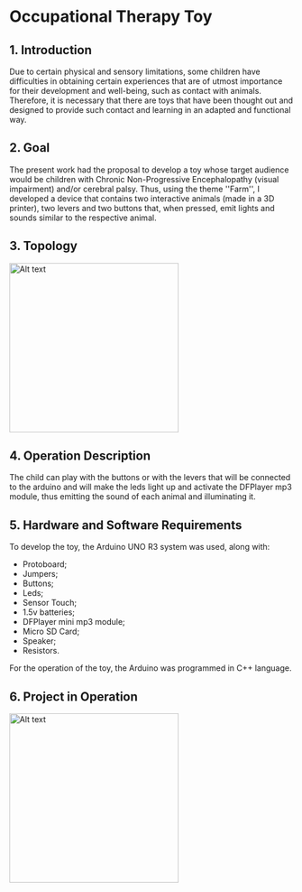 # Occupational Therapy Toy
## 1. Introduction
Due to certain physical and sensory limitations, some children have difficulties in obtaining certain experiences that are of utmost importance for their development and well-being, such as contact with animals. Therefore, it is necessary that there are toys that have been thought out and designed to provide such contact and learning in an adapted and functional way.

## 2. Goal
The present work had the proposal to develop a toy whose target audience would be children with Chronic Non-Progressive Encephalopathy (visual impairment) and/or cerebral palsy. Thus, using the theme ''Farm'', I developed a device that contains two interactive animals (made in a 3D printer), two levers and two buttons that, when pressed, emit lights and sounds similar to the respective animal.

## 3. Topology
<img src="https://media.discordapp.net/attachments/1002761960519110748/1030704805372510278/WhatsApp_Image_2022-10-15_at_01.37.02.jpeg?width=682&height=434" alt="Alt text" height="300" title="Optional title">

## 4. Operation Description
The child can play with the buttons or with the levers that will be connected to the arduino and will make the leds light up and activate the DFPlayer mp3 module, thus emitting the sound of each animal and illuminating it.

## 5. Hardware and Software Requirements
To develop the toy, the Arduino UNO R3 system was used, along with:
- Protoboard;
- Jumpers;
- Buttons;
- Leds;
- Sensor Touch;
- 1.5v batteries;
- DFPlayer mini mp3 module;
- Micro SD Card;
- Speaker;
- Resistors.

For the operation of the toy, the Arduino was programmed in C++ language.

## 6. Project in Operation
<img src="https://user-images.githubusercontent.com/112972031/195970565-3b3c9647-f518-4fcf-aba6-ea1a938b9324.mp4" alt="Alt text" height="300" title="Optional title">
